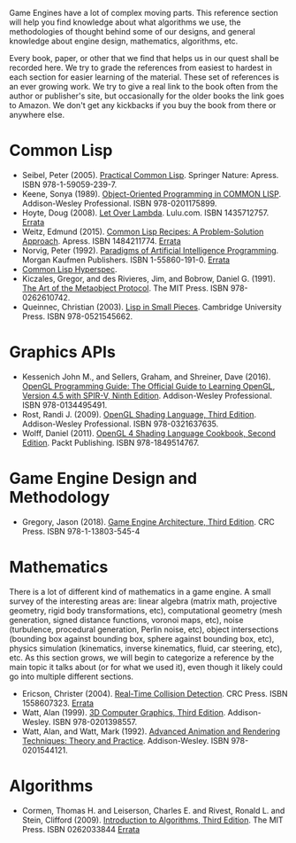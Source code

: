 Game Engines have a lot of complex moving parts. This reference section will
help you find knowledge about what algorithms we use, the methodologies of
thought behind some of our designs, and general knowledge about engine design,
mathematics, algorithms, etc.

Every book, paper, or other that we find that helps us in our quest shall be
recorded here. We try to grade the references from easiest to hardest in each
section for easier learning of the material. These set of references is an ever
growing work. We try to give a real link to the book often from the author or
publisher's site, but occasionally for the older books the link goes to Amazon.
We don't get any kickbacks if you buy the book from there or anywhere else.

# Common Lisp

 - Seibel, Peter (2005). [Practical Common Lisp][PCL-Seibel]. Springer Nature: Apress. ISBN 978-1-59059-239-7.
 - Keene, Sonya (1989). [Object-Oriented Programming in COMMON LISP][OOPCL-Keene]. Addison-Wesley Professional. ISBN 978-0201175899.
 - Hoyte, Doug (2008). [Let Over Lambda][LOL-Hoyte]. Lulu.com. ISBN 1435712757. [Errata][LOL-Err-Hoyte]
 - Weitz, Edmund (2015). [Common Lisp Recipes: A Problem-Solution Approach][CLR-Weitz]. Apress. ISBN 1484211774. [Errata][CLR-Err-Weitz]
 - Norvig, Peter (1992). [Paradigms of Artificial Intelligence Programming][PAIP-Norvig]. Morgan Kaufmen Publishers. ISBN 1-55860-191-0. [Errata][PAIP-Err-Norvig]
 - [Common Lisp Hyperspec][CLHS].
 - Kiczales, Gregor, and des Rivieres, Jim, and Bobrow, Daniel G. (1991). [The Art of the Metaobject Protocol][AMOP-Kiczales]. The MIT Press. ISBN 978-0262610742.
 - Queinnec, Christian (2003). [Lisp in Small Pieces][LiSP-Queinnec]. Cambridge University Press. ISBN 978-0521545662.

# Graphics APIs

 - Kessenich John M., and Sellers, Graham, and Shreiner, Dave (2016). [OpenGL Programming Guide: The Official Guide to Learning OpenGL, Version 4.5 with SPIR-V, Ninth Edition][OGL9]. Addison-Wesley Professional. ISBN 978-0134495491.
 - Rost, Randi J. (2009). [OpenGL Shading Language, Third Edition][OGLSL3-Rost]. Addison-Wesley Professional. ISBN 978-0321637635.
 - Wolff, Daniel (2011). [OpenGL 4 Shading Language Cookbook, Second Edition][OGL4SLC2-Wolff]. Packt Publishing. ISBN 978-1849514767.

# Game Engine Design and Methodology

 - Gregory, Jason (2018). [Game Engine Architecture, Third Edition][GEA3-Gregory]. CRC Press. ISBN 978-1-13803-545-4

# Mathematics

There is a lot of different kind of mathematics in a game engine. A small
survey of the interesting areas are: linear algebra (matrix math, projective
geometry, rigid body transformations, etc), computational geometry (mesh
generation, signed distance functions, voronoi maps, etc), noise (turbulence,
procedural generation, Perlin noise, etc), object intersections (bounding box
against bounding box, sphere against bounding box, etc), physics simulation
(kinematics, inverse kinematics, fluid, car steering, etc), etc. As this
section grows, we will begin to categorize a reference by the main topic it
talks about (or for what we used it), even though it likely could go into
multiple different sections.

 - Ericson, Christer (2004). [Real-Time Collision Detection][RTCD-Ericson]. CRC Press. ISBN 1558607323. [Errata][RTCD-Err-Ericson]
 - Watt, Alan (1999). [3D Computer Graphics, Third Edition][3DCG-Watt]. Addison-Wesley. ISBN 978-0201398557.
 - Watt, Alan, and Watt, Mark (1992). [Advanced Animation and Rendering Techniques: Theory and Practice][AARTTP-Watt]. Addison-Wesley. ISBN 978-0201544121.

# Algorithms

 - Cormen, Thomas H. and Leiserson, Charles E. and Rivest, Ronald L. and Stein, Clifford (2009). [Introduction to Algorithms, Third Edition][IA-Cormen]. The MIT Press. ISBN 0262033844 [Errata][IA-Err-Cormen]















[PCL-Seibel]: https://gigamonkeys.com/book/
[LOL-Hoyte]: https://letoverlambda.com/
[LOL-Err-Hoyte]: https://letoverlambda.com/index.cl/errata
[CLR-Weitz]: http://weitz.de/cl-recipes/
[CLR-Err-Weitz]: http://weitz.de/cl-recipes/errata.pdf
[GEA3-Gregory]: https://www.gameenginebook.com/
[RTCD-Ericson]: https://realtimecollisiondetection.net/
[RTCD-Err-Ericson]: https://realtimecollisiondetection.net/books/rtcd/errata/
[CLHS]: http://www.lispworks.com/documentation/HyperSpec/Front/index.htm
[IA-Cormen]: https://mitpress.mit.edu/9780262533058/introduction-to-algorithms/
[IA-Err-Cormen]: https://www.cs.dartmouth.edu/~thc/clrs-bugs/bugs-3e.php
[PAIP-Norvig]: https://github.com/norvig/paip-lisp
[PAIP-Err-Norvig]: https://norvig.com/paip-errata.html
[OOPCL-Keene]: https://www.amazon.com/Object-Oriented-Programming-COMMON-LISP-Programmers/dp/0201175894
[OGL9]: http://www.opengl-redbook.com/
[OGL4SLC2-Wolff]: https://www.packtpub.com/product/opengl-40-shading-language-cookbook/9781849514767
[3DCG-Watt]: https://www.amazon.com/Alan-Watt-Computer-Graphics-third/dp/B002LCHUSK
[AARTTP-Watt]: https://www.amazon.com/Advanced-Animation-Rendering-Techniques-Alan/dp/0201544121
[AMOP-Kiczales]: https://mitpress.mit.edu/9780262610742/the-art-of-the-metaobject-protocol/
[OGLSL3-Rost]: https://www.amazon.com/OpenGL-Shading-Language-Randi-Rost/dp/0321334892
[LiSP-Queinnec]: https://www.cambridge.org/core/books/lisp-in-small-pieces/66FD2BE3EDDDC68CA87D652C82CF849E
